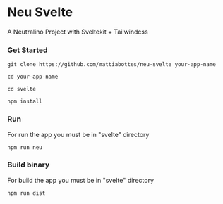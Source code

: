# Neu Svelte

A Neutralino Project with Sveltekit + Tailwindcss

### Get Started

```
git clone https://github.com/mattiabottes/neu-svelte your-app-name
```

```
cd your-app-name
```

```
cd svelte
```

```
npm install
```

### Run

For run the app you must be in "svelte" directory

```
npm run neu
```

### Build binary

For build the app you must be in "svelte" directory

```
npm run dist
```
